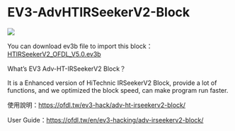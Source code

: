 # EV3-AdvHTIRSeekerV2-Block
![](https://i0.wp.com/www.ofdl.nctu.me/wp-content/uploads/2020/01/EV3_HTIR_OFDL.jpg?w=592&ssl=1)

You can download ev3b file to import this block：[HTIRSeekerV2_OFDL_V5.0.ev3b](https://github.com/a10036gt/EV3-AdvHTIRSeekerV2-Block/releases/download/5.0/HTIRSeekerV2_OFDL_V5.0.ev3b)

What’s EV3 Adv-HT-IRSeekerV2 Block？

It is a Enhanced version of HiTechnic IRSeekerV2 Block, provide a lot of functions, and we optimized the block speed, can make program run faster.

使用說明：https://ofdl.tw/ev3-hack/adv-ht-irseekerv2-block/

User Guide：https://ofdl.tw/en/ev3-hacking/adv-irseekerv2-block/
